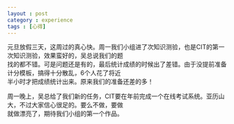 ```yaml
---
layout : post
category : experience
tags : [心得]
---
```



元旦放假三天，这周过的真心快。周一我们小组进了次知识测验，也是CIT的第一次知识测验，效果蛮好的，吴总说我们的题    
找的都不错。可是问题还是有的，最后统计成绩的时候出了差错。由于没提前准备计分模板，搞得十分散乱，6个人花了将近    
半小时才把成绩统计出来。原来我们的准备还差的多！

周一晚上，吴总给了我们新的任务，CIT要在年前完成一个在线考试系统。亚历山大，不过大家信心很足的。要么不做，要做    
就做漂亮了，期待我们小组的第一个作品。



